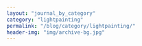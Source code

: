 ```yaml
---
layout: "journal_by_category"
category: "lightpainting"
permalink: "/blog/category/lightpainting/"
header-img: "img/archive-bg.jpg"
---
```

